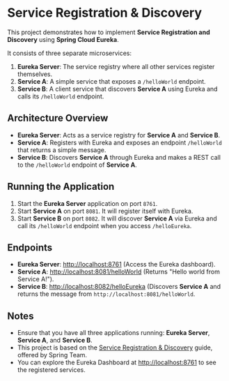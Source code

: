 # Service Registration & Discovery

This project demonstrates how to implement **Service Registration and Discovery** using **Spring Cloud Eureka**.

It consists of three separate microservices:

1. **Eureka Server**: The service registry where all other services register themselves.
2. **Service A**: A simple service that exposes a `/helloWorld` endpoint.
3. **Service B**: A client service that discovers **Service A** using Eureka and calls its `/helloWorld` endpoint.

## Architecture Overview

- **Eureka Server**: Acts as a service registry for **Service A** and **Service B**.
- **Service A**: Registers with Eureka and exposes an endpoint `/helloWorld` that returns a simple message.
- **Service B**: Discovers **Service A** through Eureka and makes a REST call to the `/helloWorld` endpoint of **Service A**.

## Running the Application

1. Start the **Eureka Server** application on port `8761`.
2. Start **Service A** on port `8081`. It will register itself with Eureka.
3. Start **Service B** on port `8082`. It will discover **Service A** via Eureka and call its `/helloWorld` endpoint when you access `/helloEureka`.

## Endpoints

- **Eureka Server**: [http://localhost:8761](http://localhost:8761) (Access the Eureka dashboard).
- **Service A**: [http://localhost:8081/helloWorld](http://localhost:8081/helloWorld) (Returns "Hello world from Service A!").
- **Service B**: [http://localhost:8082/helloEureka](http://localhost:8082/helloEureka) (Discovers **Service A** and returns the message from `http://localhost:8081/helloWorld`.

## Notes

- Ensure that you have all three applications running: **Eureka Server**, **Service A**, and **Service B**.
- This project is based on the [Service Registration & Discovery](https://spring.io/guides/gs/service-registration-and-discovery) guide, offered by Spring Team.
- You can explore the Eureka Dashboard at [http://localhost:8761](http://localhost:8761) to see the registered services.
